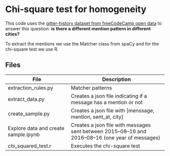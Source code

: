 # Chi-square test for homogeneity

This code uses the [gitter-history dataset from freeCodeCamp open data](https://github.com/freeCodeCamp/open-data/tree/master/gitter-history) to answer this question: **is there a different mention pattern in  different cities?** 

To extract the mentions we use the Matcher class from spaCy and for the chi-square test we use R.
## Files
| File | Description |
|--|--|
| extraction_rules.py | Matcher patterns |
| extract_data.py | Creates a json file indicating if a message has a mention or not |
| create_sample.py | Creates a json file with [menssage, mention, sent_at, city] | 
| Explore data and create sample.ipynb | Creates a json file with messages sent between 2015–08–16 and 2016–08–16 (one year of messages) |
| chi_squared_test.r | Executes the chi-square test |



